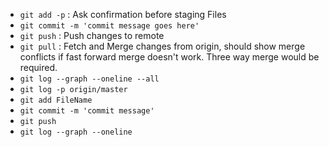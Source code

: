 - `git add -p` : Ask confirmation before staging Files
- `git commit -m 'commit message goes here'`
- `git push` : Push changes to remote
- `git pull` : Fetch and Merge changes from origin, should show merge conflicts if fast forward merge doesn't work. Three way merge would be required.
- `git log --graph --oneline --all`
- `git log -p origin/master`
- `git add FileName`
- `git commit -m 'commit message'`
- `git push`
- `git log --graph --oneline`
